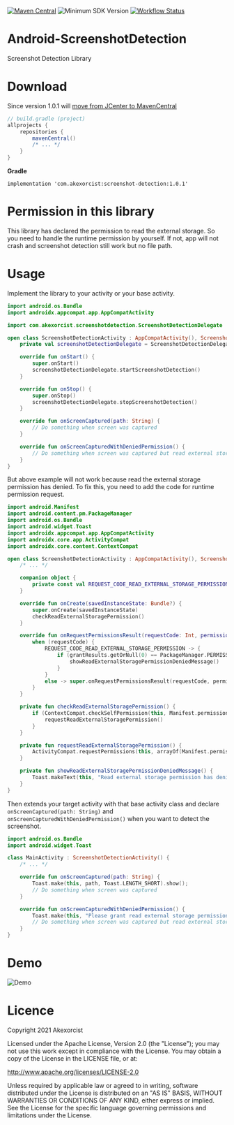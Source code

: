 [![Maven Central](https://maven-badges.herokuapp.com/maven-central/com.akexorcist/screenshot-detection/badge.svg)](https://search.maven.org/artifact/com.akexorcist/screenshot-detection) 
![Minimum SDK Version](https://img.shields.io/badge/minSdkVersion-16-brightgreen) 
[![Workflow Status](https://github.com/akexorcist/ScreenshotDetection/actions/workflows/android.yml/badge.svg)](https://github.com/akexorcist/ScreenshotDetection/actions)

# Android-ScreenshotDetection

Screenshot Detection Library

# Download

Since version 1.0.1 will [move from JCenter to MavenCentral](https://developer.android.com/studio/build/jcenter-migration)
```groovy
// build.gradle (project)
allprojects {
    repositories {
        mavenCentral()
        /* ... */
    }
}
```

**Gradle**
```
implementation 'com.akexorcist:screenshot-detection:1.0.1'
```

# Permission in this library

This library has declared the permission to read the external storage. So you need to handle the runtime permission by yourself. If not, app will not crash and screenshot detection still work but no file path.

# Usage

Implement the library to your activity or your base activity.

```kotlin
import android.os.Bundle
import androidx.appcompat.app.AppCompatActivity

import com.akexorcist.screenshotdetection.ScreenshotDetectionDelegate

open class ScreenshotDetectionActivity : AppCompatActivity(), ScreenshotDetectionDelegate.ScreenshotDetectionListener {
    private val screenshotDetectionDelegate = ScreenshotDetectionDelegate(this, this)

    override fun onStart() {
        super.onStart()
        screenshotDetectionDelegate.startScreenshotDetection()
    }

    override fun onStop() {
        super.onStop()
        screenshotDetectionDelegate.stopScreenshotDetection()
    }

    override fun onScreenCaptured(path: String) {
        // Do something when screen was captured
    }

    override fun onScreenCapturedWithDeniedPermission() {
        // Do something when screen was captured but read external storage permission has denied
    }
}
```

But above example will not work because read the external storage permission has denied. To fix this, you need to add the code for runtime permission request.

```kotlin
import android.Manifest
import android.content.pm.PackageManager
import android.os.Bundle
import android.widget.Toast
import androidx.appcompat.app.AppCompatActivity
import androidx.core.app.ActivityCompat
import androidx.core.content.ContextCompat

open class ScreenshotDetectionActivity : AppCompatActivity(), ScreenshotDetectionDelegate.ScreenshotDetectionListener {
    /* ... */

    companion object {
        private const val REQUEST_CODE_READ_EXTERNAL_STORAGE_PERMISSION = 3009
    }

    override fun onCreate(savedInstanceState: Bundle?) {
        super.onCreate(savedInstanceState)
        checkReadExternalStoragePermission()
    }

    override fun onRequestPermissionsResult(requestCode: Int, permissions: Array<out String>, grantResults: IntArray) {
        when (requestCode) {
            REQUEST_CODE_READ_EXTERNAL_STORAGE_PERMISSION -> {
                if (grantResults.getOrNull(0) == PackageManager.PERMISSION_DENIED) {
                    showReadExternalStoragePermissionDeniedMessage()
                }
            }
            else -> super.onRequestPermissionsResult(requestCode, permissions, grantResults)
        }
    }

    private fun checkReadExternalStoragePermission() {
        if (ContextCompat.checkSelfPermission(this, Manifest.permission.READ_EXTERNAL_STORAGE) != PackageManager.PERMISSION_GRANTED) {
            requestReadExternalStoragePermission()
        }
    }

    private fun requestReadExternalStoragePermission() {
        ActivityCompat.requestPermissions(this, arrayOf(Manifest.permission.READ_EXTERNAL_STORAGE), REQUEST_CODE_READ_EXTERNAL_STORAGE_PERMISSION)
    }

    private fun showReadExternalStoragePermissionDeniedMessage() {
        Toast.makeText(this, "Read external storage permission has denied", Toast.LENGTH_SHORT).show()
    }
}
```

Then extends your target activity with that base activity class and declare `onScreenCaptured(path: String)` and `onScreenCapturedWithDeniedPermission()` when you want to detect the screenshot.

```kotlin
import android.os.Bundle
import android.widget.Toast

class MainActivity : ScreenshotDetectionActivity() {
	/* ... */

    override fun onScreenCaptured(path: String) {
        Toast.make(this, path, Toast.LENGTH_SHORT).show();
        // Do something when screen was captured
    }

    override fun onScreenCapturedWithDeniedPermission() {
        Toast.make(this, "Please grant read external storage permission for screenshot detection", Toast.LENGTH_SHORT).show()
        // Do something when screen was captured but read external storage permission has denied
    }
}
```

# Demo

![Demo](https://raw.githubusercontent.com/akexorcist/Android-ScreenshotDetection/master/Images/screenshot_001.gif)

# Licence

Copyright 2021 Akexorcist

Licensed under the Apache License, Version 2.0 (the "License"); you may not use this work except in compliance with the License. You may obtain a copy of the License in the LICENSE file, or at:

http://www.apache.org/licenses/LICENSE-2.0

Unless required by applicable law or agreed to in writing, software distributed under the License is distributed on an "AS IS" BASIS, WITHOUT WARRANTIES OR CONDITIONS OF ANY KIND, either express or implied. See the License for the specific language governing permissions and limitations under the License.
